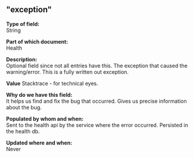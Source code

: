 ## "exception"

**Type of field:**  
String  

**Part of which document:**  
Health

**Description:**  
Optional field since not all entries have this. The exception that caused the warning/error. This is a fully written out exception.  

**Value**
Stacktrace - for technical eyes.

**Why do we have this field:**  
It helps us find and fix the bug that occurred. Gives us precise information about the bug.

**Populated by whom and when:**  
Sent to the health api by the service where the error occurred. Persisted in the health db.

**Updated where and when:**  
Never
